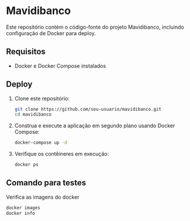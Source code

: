 # Mavidibanco



Este repositório contém o código-fonte do projeto Mavidibanco, incluindo configuração de Docker para deploy.

## Requisitos
- Docker e Docker Compose instalados

## Deploy

1. Clone este repositório:
   ```bash
   git clone https://github.com/seu-usuario/mavidibanco.git
   cd mavidibanco
   
2. Construa e execute a aplicação em segundo plano usando Docker Compose:
   ```bash
   docker-compose up -d

3. Verifique os contêineres em execução:
   ```bash
   docker ps 

## Comando para testes 
Verifica as imagens do docker 
   ```bash
   docker images
   docker info 
